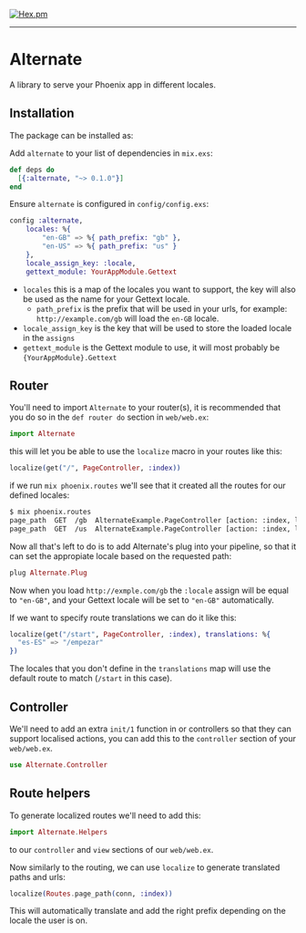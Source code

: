 [![Hex.pm](https://img.shields.io/hexpm/v/alternate.svg)](https://hex.pm/packages/alternate)

------------------------------------

# Alternate


A library to serve your Phoenix app in different locales.

## Installation

The package can be installed as:

Add `alternate` to your list of dependencies in `mix.exs`:

```elixir
def deps do
  [{:alternate, "~> 0.1.0"}]
end
```

Ensure `alternate` is configured in `config/config.exs`:

```elixir
config :alternate,
    locales: %{
        "en-GB" => %{ path_prefix: "gb" },
        "en-US" => %{ path_prefix: "us" }
    },
    locale_assign_key: :locale,
    gettext_module: YourAppModule.Gettext
```

* `locales` this is a map of the locales you want to support, the key will also be used as the name for your Gettext locale.
    * `path_prefix` is the prefix that will be used in your urls, for example: `http://example.com/gb` will load the `en-GB` locale.
* `locale_assign_key` is the key that will be used to store the loaded locale in the `assigns`
* `gettext_module` is the Gettext module to use, it will most probably be `{YourAppModule}.Gettext`

## Router

You'll need to import `Alternate` to your router(s), it is recommended that you do so in the `def router do` section in `web/web.ex`:

```elixir
import Alternate
```

this will let you be able to use the `localize` macro in your routes like this:

```elixir
localize(get("/", PageController, :index))
```

if we run `mix phoenix.routes` we'll see that it created all the routes for our defined locales:

```bash
$ mix phoenix.routes
page_path  GET  /gb  AlternateExample.PageController [action: :index, locale: "en-GB"]
page_path  GET  /us  AlternateExample.PageController [action: :index, locale: "en-US"]
```

Now all that's left to do is to add Alternate's plug into your pipeline, so that it can set the appropiate locale based on the requested path:

```elixir
plug Alternate.Plug
```

Now when you load `http://exmple.com/gb` the `:locale` assign will be equal to `"en-GB"`, and your Gettext locale will be set to `"en-GB"` automatically.

If we want to specify route translations we can do it like this:

```elixir
localize(get("/start", PageController, :index), translations: %{
  "es-ES" => "/empezar"
})
```

The locales that you don't define in the `translations` map will use the default route to match (`/start` in this case).

## Controller

We'll need to add an extra `init/1` function in or controllers so that they can support localised actions, you can add this to the `controller` section of your `web/web.ex`.

```elixir
use Alternate.Controller
```

## Route helpers

To generate localized routes we'll need to add this:

```elixir
import Alternate.Helpers
```

to our `controller` and `view` sections of our `web/web.ex`.

Now similarly to the routing, we can use `localize` to generate translated paths and urls:

```elixir
localize(Routes.page_path(conn, :index))
```

This will automatically translate and add the right prefix depending on the locale the user is on.
